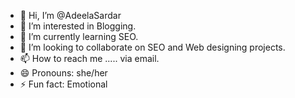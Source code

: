 - 👋 Hi, I’m @AdeelaSardar
- 👀 I’m interested in Blogging.
- 🌱 I’m currently learning SEO.
- 💞️ I’m looking to collaborate on SEO and Web designing projects.
- 📫 How to reach me ..... via email.
- 😄 Pronouns: she/her
- ⚡ Fun fact: Emotional

<!---
AdeelaSardar/AdeelaSardar is a ✨ special ✨ repository because its `README.md` (this file) appears on your GitHub profile.
You can click the Preview link to take a look at your changes.
--->

